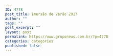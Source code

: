 ```yaml
---
ID: 4778
post_title: Imersão de Verão 2017
author: ""
tags: ""
post_excerpt: ""
layout: post
permalink: https://www.gruponews.com.br/?p=4778
categories: categories
published: false
---
```

&nbsp;

&nbsp;